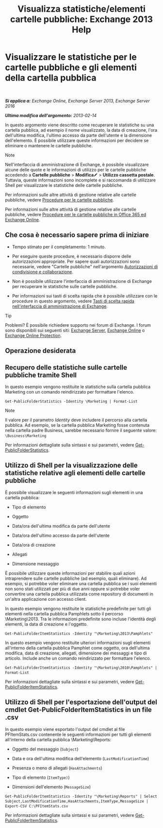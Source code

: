 ﻿---
title: 'Visualizza statistiche/elementi cartelle pubbliche: Exchange 2013 Help'
TOCTitle: Visualizzare le statistiche per le cartelle pubbliche e gli elementi della cartella pubblica
ms:assetid: 4e412710-9a74-4649-ab01-502e969a7eda
ms:mtpsurl: https://technet.microsoft.com/it-it/library/Aa997949(v=EXCHG.150)
ms:contentKeyID: 50480645
ms.date: 05/22/2018
mtps_version: v=EXCHG.150
ms.translationtype: MT
---

# Visualizzare le statistiche per le cartelle pubbliche e gli elementi della cartella pubblica

 

_**Si applica a:** Exchange Online, Exchange Server 2013, Exchange Server 2016_

_**Ultima modifica dell'argomento:** 2013-02-14_

In questo argomento viene descritto come recuperare le statistiche su una cartella pubblica, ad esempio il nome visualizzato, la data di creazione, l'ora dell'ultima modifica, l'ultimo accesso da parte dell'utente e la dimensione dell'elemento. È possibile utilizzare queste informazioni per decidere se eliminare o mantenere le cartelle pubbliche.


> [!NOTE]
> Nell'interfaccia di amministrazione di Exchange, è possibile visualizzare alcune delle quote e le informazioni di utilizzo per le cartelle pubbliche accedendo a <STRONG>Cartelle pubbliche</STRONG> &gt; <STRONG>Modifica</STRONG><IMG title="Icona Modifica" alt="Icona Modifica" src="images/JJ218640.6f53ccb2-1f13-4c02-bea0-30690e6ea71d(EXCHG.150).gif"> &gt; <STRONG>Utilizzo cassetta postale</STRONG>. Tuttavia, queste informazioni sono incomplete e si raccomanda di utilizzare Shell per visualizzare le statistiche delle cartelle pubbliche.



Per informazioni sulle altre attività di gestione relative alle cartelle pubbliche, vedere [Procedure per le cartelle pubbliche](public-folder-procedures-exchange-2013-help.md).

Per informazioni sulle altre attività di gestione relative alle cartelle pubbliche, vedere [Procedure per le cartelle pubbliche in Office 365 ed Exchange Online](https://technet.microsoft.com/it-it/library/jj966272\(v=exchg.150\)).

## Che cosa è necessario sapere prima di iniziare

  - Tempo stimato per il completamento: 1 minuto.

  - Per eseguire queste procedure, è necessario disporre delle autorizzazioni appropriate. Per sapere quali autorizzazioni sono necessarie, vedere "Cartelle pubbliche" nell'argomento [Autorizzazioni di condivisione e collaborazione](sharing-and-collaboration-permissions-exchange-2013-help.md).

  - Non è possibile utilizzare l'interfaccia di amministrazione di Exchange per recuperare le statistiche sulle cartelle pubbliche.

  - Per informazioni sui tasti di scelta rapida che è possibile utilizzare con le procedure in questo argomento, vedere [Tasti di scelta rapida nell'interfaccia di amministrazione di Exchange](keyboard-shortcuts-in-the-exchange-admin-center-exchange-online-protection-help.md).


> [!TIP]
> Problemi? È possibile richiedere supporto nei forum di Exchange. I forum sono disponibili sui seguenti siti: <A href="https://go.microsoft.com/fwlink/p/?linkid=60612">Exchange Server</A>, <A href="https://go.microsoft.com/fwlink/p/?linkid=267542">Exchange Online</A> o <A href="https://go.microsoft.com/fwlink/p/?linkid=285351">Exchange Online Protection</A>.



## Operazione desiderata

## Recupero delle statistiche sulle cartelle pubbliche tramite Shell

In questo esempio vengono restituite le statistiche sulla cartella pubblica Marketing con un comando reindirizzato per formattare l'elenco.

    Get-PublicFolderStatistics -Identity \Marketing | Format-List


> [!NOTE]
> Il valore per il parametro <EM>Identity</EM> deve includere il percorso alla cartella pubblica. Ad esempio, se la cartella pubblica Marketing fosse contenuta nella cartella padre Business, sarebbe necessario fornire il seguente valore: <CODE>\Business\Marketing</CODE>



Per informazioni dettagliate sulla sintassi e sui parametri, vedere [Get-PublicFolderStatistics](https://technet.microsoft.com/it-it/library/aa998663\(v=exchg.150\)).

## Utilizzo di Shell per la visualizzazione delle statistiche relative agli elementi delle cartelle pubbliche

È possibile visualizzare le seguenti informazioni sugli elementi in una cartella pubblica:

  - Tipo di elemento

  - Oggetto

  - Data/ora dell'ultima modifica da parte dell'utente

  - Data/ora dell'ultimo accesso da parte dell'utente

  - Data/ora di creazione

  - Allegati

  - Dimensione messaggio

È possibile utilizzare queste informazioni per stabilire quali azioni intraprendere sulle cartelle pubbliche (ad esempio, quali eliminare). Ad esempio, si potrebbe voler eliminare una cartella pubblica se i suoi elementi non sono stati utilizzati per più di due anni oppure si potrebbe voler convertire una cartella pubblica utilizzata come repository di documenti in un'altra applicazione con accesso client.

In questo esempio vengono restituite le statistiche predefinite per tutti gli elementi nella cartella pubblica Pamphlets sotto il percorso \\Marketing\\2013. Tra le informazioni predefinite sono incluse l'identità degli elementi, la data di creazione e l'oggetto.

    Get-PublicFolderItemStatistics -Identity "\Marketing\2013\Pamphlets"

In questo esempio vengono restituite ulteriori informazioni sugli elementi all'interno della cartella pubblica Pamphlet come oggetto, ora dell'ultima modifica, data di creazione, allegati, dimensione dei messaggi e tipo di articolo. Include anche un comando reindirizzato per formattare l'elenco.

    Get-PublicFolderItemStatistics -Identity "\Marketing\2010\Pamphlets" | Format-List

Per informazioni dettagliate sulla sintassi e sui parametri, vedere [Get-PublicFolderItemStatistics](https://technet.microsoft.com/it-it/library/ee332344\(v=exchg.150\)).

## Utilizzo di Shell per l'esportazione dell'output del cmdlet Get-PublicFolderItemStatistics in un file .csv

In questo esempio viene esportato l'output del cmdlet al file PFItemStats.csv contenente le seguenti informazioni per tutti gli elementi all'interno della cartella pubblica \\Marketing\\Reports:

  - Oggetto del messaggio (`Subject`)

  - Data e ora dell'ultima modifica dell'elemento (`LastModificationTime`)

  - Presenza o meno di allegati (`HasAttachments`)

  - Tipo di elemento (`ItemType)`)

  - Dimensioni dell'elemento (`MessageSize`)

<!-- end list -->

    Get-PublicFolderItemStatistics -Identity "\Marketing\Reports" | Select Subject,LastModificationTime,HasAttachments,ItemType,MessageSize | Export-CSV C:\PFItemStats.csv

Per informazioni dettagliate sulla sintassi e sui parametri, vedere [Get-PublicFolderItemStatistics](https://technet.microsoft.com/it-it/library/ee332344\(v=exchg.150\)).

